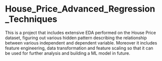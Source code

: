 # House_Price_Advanced_Regression_Techniques
This is a project that includes extensive EDA performed on the House Price dataset, figuring out various hidden pattern describing the relationship between various independent and dependent variable. Moreover it includes feature engineering, data transformation and feature scaling so that it can be used for further analysis and building a ML model in future.
